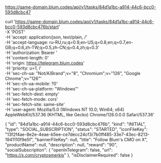﻿https://game-domain.blum.codes/api/v1/tasks/84d1a1bc-a914-44c6-bcc0-593d8cbc47

curl 'https://game-domain.blum.codes/api/v1/tasks/84d1a1bc-a914-44c6-bcc0-593d8cbc476b/start' \
  -X 'POST' \
  -H 'accept: application/json, text/plain, */*' \
  -H 'accept-language: ru-RU,ru;q=0.9,en-US;q=0.8,en;q=0.7,en-GB;q=0.6,zh-TW;q=0.5,zh-CN;q=0.4,zh;q=0.3' \
  -H 'authorization: Bearer ' \
  -H 'content-length: 0' \
  -H 'origin: https://telegram.blum.codes' \
  -H 'priority: u=1, i' \
  -H 'sec-ch-ua: "Not/A)Brand";v="8", "Chromium";v="126", "Google Chrome";v="126"' \
  -H 'sec-ch-ua-mobile: ?0' \
  -H 'sec-ch-ua-platform: "Windows"' \
  -H 'sec-fetch-dest: empty' \
  -H 'sec-fetch-mode: cors' \
  -H 'sec-fetch-site: same-site' \
  -H 'user-agent: Mozilla/5.0 (Windows NT 10.0; Win64; x64) AppleWebKit/537.36 (KHTML, like Gecko) Chrome/126.0.0.0 Safari/537.36'


{
    "id": "84d1a1bc-a914-44c6-bcc0-593d8cbc476b",
    "kind": "INITIAL",
    "type": "SOCIAL_SUBSCRIPTION",
    "status": "STARTED",
    "iconFileKey": "13f2f4ae-8e2e-4eae-b5ee-ce7decc24cf3/7b0ff485-33e7-43ec-8213-1941110f9e5f",
    "bannerFileKey": null,
    "title": "Follow Blum's CMO on X",
    "productName": null,
    "description": null,
    "reward": "90",
    "socialSubscription": {
        "openInTelegram": false,
        "url": "https://x.com/cryptosmerkis"
    },
    "isDisclaimerRequired": false
}